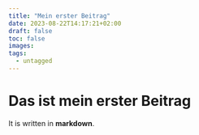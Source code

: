 ```yaml
---
title: "Mein erster Beitrag"
date: 2023-08-22T14:17:21+02:00
draft: false
toc: false
images:
tags:
  - untagged
---
```


# Das ist mein erster Beitrag

It is written in **markdown**.  
